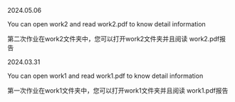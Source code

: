 2024.05.06

You can open work2 and read work2.pdf to know detail information

第二次作业在work2文件夹中，您可以打开work2文件夹并且阅读 work2.pdf报告

2024.03.31

You can open work1 and read work1.pdf to know detail information

第一次作业在work1文件夹中，您可以打开work1文件夹并且阅读 work1.pdf报告
